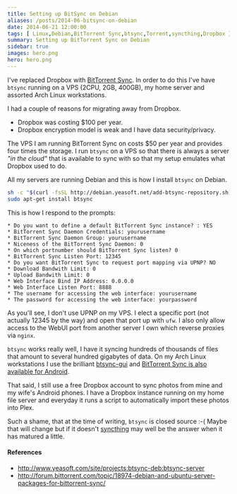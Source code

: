 ```yaml
---
title: Setting up BitSync on Debian
aliases: /posts/2014-06-bitsync-on-debian
date: 2014-06-21 12:00:00
tags: [ Linux,Debian,BitTorrent Sync,btsync,Torrent,syncthing,Dropbox ]
summary: Setting up BitTorrent Sync on Debian
sidebar: true
images: hero.png
hero: hero.png
---
```


I've replaced Dropbox with [BitTorrent Sync](http://www.bittorrent.com/sync).
In order to do this I've have `btsync` running on a VPS (2CPU, 2GB, 400GB), my
home server and assorted Arch Linux workstations.

I had a couple of reasons for migrating away from Dropbox.

  * Dropbox was costing $100 per year.
  * Dropbox encryption model is weak and I have data security/privacy.

The VPS I am running BitTorrent Sync on costs $50 per year and provides four
times the storage. I run `btsync` on a VPS so that there is always a server
*"in the cloud"* that is available to sync with so that my setup emulates what
Dropbox used to do.

All my servers are running Debian and this is how I install `btsync` on
Debian.

```bash
sh -c "$(curl -fsSL http://debian.yeasoft.net/add-btsync-repository.sh)"
sudo apt-get install btsync
```

This is how I respond to the prompts:

```text
* Do you want to define a default BitTorrent Sync instance? : YES
* BitTorrent Sync Daemon Credentials: yourusername
* BitTorrent Sync Daemon Group: yourusername
* Niceness of the BitTorrent Sync Daemon: 0
* On which portnumber should BitTorrent Sync listen? 0
* BitTorrent Sync Listen Port: 12345
* Do you want BitTorrent Sync to request port mapping via UPNP? NO
* Download Bandwith Limit: 0
* Upload Bandwith Limit: 0
* Web Interface Bind IP Address: 0.0.0.0
* Web Interface Listen Port: 8888
* The username for accessing the web interface: yourusername
* The password for accessing the web interface: yourpassword
```

As you'll see, I don't use UPNP on my VPS. I elect a specific port (not
actually 12345 by the way) and open that port up with `ufw`. I also only
allow access to the WebUI port from another server I own which reverse
proxies via `nginx`.

`btsync` works really well, I have it syncing hundreds of thousands of
files  that amount to several hundred gigabytes of data. On my Arch Linux
workstations I use the brilliant [btsync-gui](http://www.yeasoft.com/site/projects:btsync-deb:btsync-gui)
and [BitTorrent Sync is also available for Android](https://play.google.com/store/apps/details?id=com.bittorrent.sync).

That said, I still use a free Dropbox account to sync photos from mine and my
wife's Android phones. I have a Dropbox instance running on my home file server
and everyday it runs a script to automatically import these photos into Plex.

Such a shame, that at the time of writing, `btsync` is closed source :-(
Maybe that will change but if it doesn't [syncthing](http://syncthing.net/)
may well be the answer when it has matured a little.

#### References

  * <http://www.yeasoft.com/site/projects:btsync-deb:btsync-server>
  * <http://forum.bittorrent.com/topic/18974-debian-and-ubuntu-server-packages-for-bittorrent-sync/>
